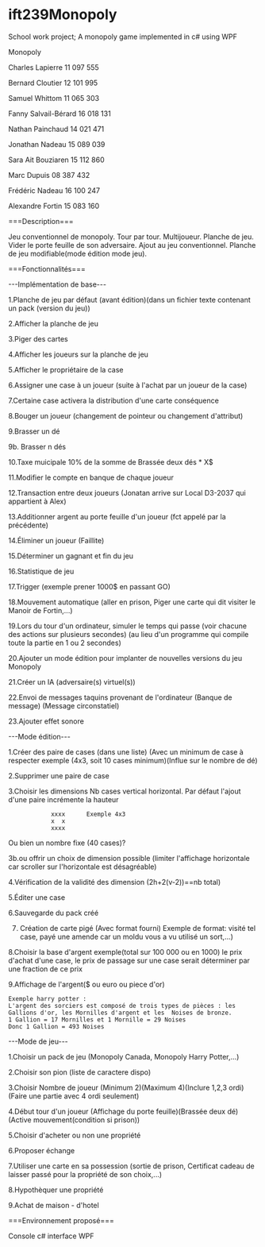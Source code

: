 # ift239Monopoly
School work project; A monopoly game implemented in c# using WPF

Monopoly
 
Charles Lapierre 11 097 555

Bernard Cloutier 12 101 995

Samuel Whittom    11 065 303

Fanny Salvail-Bérard 16 018 131

Nathan Painchaud 14 021 471

Jonathan Nadeau  15 089 039

Sara Ait Bouziaren 15 112 860

Marc Dupuis  08 387 432

Frédéric Nadeau 16 100 247

Alexandre Fortin 15 083 160
 
===Description===

Jeu conventionnel de monopoly. Tour par tour. Multijoueur. Planche de jeu. Vider le porte feuille de son adversaire.
Ajout au jeu conventionnel. Planche de jeu modifiable(mode édition mode jeu).

===Fonctionnalités===
 
---Implémentation de base---

1.Planche de jeu par défaut (avant édition)(dans un fichier texte contenant un pack (version du jeu))

2.Afficher la planche de jeu

3.Piger des cartes

4.Afficher les joueurs sur la planche de jeu

5.Afficher le propriétaire de la case

6.Assigner une case à un joueur (suite à l'achat par un joueur de la case)

7.Certaine case activera la distribution d'une carte conséquence

8.Bouger un joueur  (changement de pointeur ou changement d'attribut)

9.Brasser un dé

  9b. Brasser n dés

10.Taxe muicipale 10% de la somme de Brassée deux dés * X$

11.Modifier le compte en banque de chaque joueur

12.Transaction entre deux joueurs (Jonatan arrive sur Local D3-2037 qui appartient à Alex)

13.Additionner argent au porte feuille d'un joueur (fct appelé par la précédente)

14.Éliminer un joueur (Faillite)

15.Déterminer un gagnant et fin du jeu

16.Statistique de jeu

17.Trigger (exemple prener 1000$ en passant GO)

18.Mouvement automatique (aller en prison, Piger une carte qui dit visiter le Manoir de Fortin,...)

19.Lors du tour d'un ordinateur, simuler le temps qui passe (voir chacune des actions sur plusieurs secondes)
(au lieu d'un programme qui compile toute la partie en 1 ou 2 secondes)

20.Ajouter un mode édition pour implanter de nouvelles versions du jeu Monopoly

21.Créer un IA (adversaire(s) virtuel(s))

22.Envoi de messages taquins provenant de l'ordinateur (Banque de message) (Message circonstatiel)

23.Ajouter effet sonore

---Mode édition---

1.Créer des paire de cases (dans une liste) (Avec un minimum de case à respecter exemple (4x3, soit 10 cases minimum)(Influe sur le nombre de dé)

2.Supprimer une paire de case

3.Choisir les dimensions Nb cases vertical horizontal. Par défaut l'ajout d'une paire incrémente la hauteur

                xxxx      Exemple 4x3
                x  x
                xxxx
Ou bien un nombre fixe (40 cases)?
 
  3b.ou offrir un choix de dimension possible (limiter l'affichage horizontale car scroller sur l'horizontale est désagréable)

4.Vérification de la validité des dimension (2h+2(v-2))==nb total)

5.Éditer une case

6.Sauvegarde du pack créé

7. Création de carte pigé (Avec format fourni)
                Exemple de format: visité tel case, payé une amende car un moldu vous a vu utilisé un sort,...)

8.Choisir la base d'argent exemple(total sur 100 000 ou en 1000)
                le prix d'achat d'une case, le prix de passage sur une case serait déterminer par une fraction de ce prix

9.Affichage de l'argent($ ou euro ou piece d'or)
```
Exemple harry potter :
L'argent des sorciers est composé de trois types de pièces : les Gallions d'or, les Mornilles d'argent et les  Noises de bronze.
1 Gallion = 17 Mornilles et 1 Mornille = 29 Noises
Donc 1 Gallion = 493 Noises
```
---Mode de jeu---

1.Choisir un pack de jeu (Monopoly Canada, Monopoly Harry Potter,...)

2.Choisir son pion (liste de caractere dispo)

3.Choisir Nombre de joueur (Minimum 2)(Maximum 4)(Inclure 1,2,3 ordi)(Faire une partie avec 4 ordi seulement)

4.Début tour d'un joueur (Affichage du porte feuille)(Brassée  deux dé) (Active mouvement(condition si prison))

5.Choisir d'acheter ou non une propriété

6.Proposer échange

7.Utiliser une carte en sa possession (sortie de prison, Certificat cadeau de laisser passé pour la propriété de son choix,...)

8.Hypothèquer une propriété

9.Achat de maison - d'hotel
 
===Environnement proposé===

Console c# interface WPF
